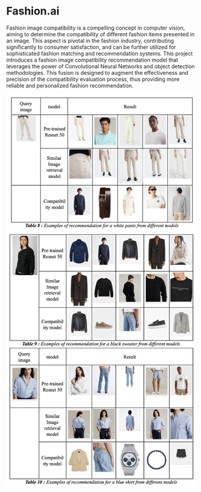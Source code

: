 # Fashion.ai

Fashion image compatibility is a compelling concept in computer vision, aiming to determine the compatibility of different fashion items presented in an image. This aspect is pivotal in the fashion industry, contributing significantly to consumer satisfaction, and can be further utilized for sophisticated fashion matching and recommendation systems. This project introduces a fashion image compatibility recommendation model that leverages the power of Convolutional Neural Networks and object detection methodologies. This fusion is designed to augment the effectiveness and precision of the compatibility evaluation process, thus providing more reliable and personalized fashion recommendation.

![alt text](https://github.com/kavidwinnie/Fashion/blob/main/Screenshot%202567-10-30%20at%2018.42.47.png)
![alt text](https://github.com/kavidwinnie/Fashion/blob/main/Screenshot%202567-10-30%20at%2018.43.08.png)
